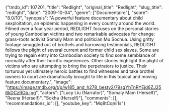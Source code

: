{"tmdb_id": 107201, "title": "Redlight", "original_title": "Redlight", "slug_title": "redlight", "date": "2009-10-04", "genre": ["Documentaire"], "score": "8.0/10", "synopsis": "A powerful feature documentary about child sexploitation, an epidemic happening in every country around the world. Filmed over a four year period, REDLIGHT focuses on the personal stories of young Cambodian victims and two remarkable advocates for change: grass-roots activist Somaly Mam and politician Mu Sochua. Using gritty footage smuggled out of brothels and harrowing testimonials, REDLIGHT follows the plight of several current and former child sex slaves. Some are trying to regain entry into Cambodian society to find some semblance of normality after their horrific experiences. Other stories highlight the plight of victims who are attempting to bring the perpetrators to justice. Their torturous yet ultimately heroic battles to find witnesses and take brothel owners to court are dramatically brought to life in this topical and moving feature documentary.", "image": "https://image.tmdb.org/t/p/w185_and_h278_bestv2/79sgYhTnRYEjd6ZJ256kDCzROb.jpg", "actors": ["Lucy Liu (Narrator)", "Somaly Mam (Herself)", "Reena (Herself)", "Sokha (Herself)"], "comments": [], "recommandations_id": [], "youtube_key": "Mq8tCqnii1s"}
